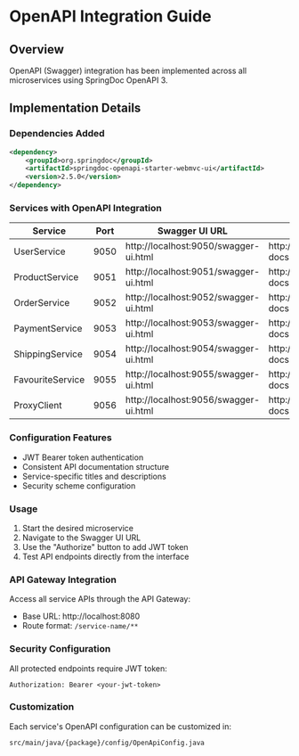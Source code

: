 # OpenAPI Integration Guide

## Overview
OpenAPI (Swagger) integration has been implemented across all microservices using SpringDoc OpenAPI 3.

## Implementation Details

### Dependencies Added
```xml
<dependency>
    <groupId>org.springdoc</groupId>
    <artifactId>springdoc-openapi-starter-webmvc-ui</artifactId>
    <version>2.5.0</version>
</dependency>
```

### Services with OpenAPI Integration

| Service | Port | Swagger UI URL | API Docs URL |
|---------|------|----------------|--------------|
| UserService | 9050 | http://localhost:9050/swagger-ui.html | http://localhost:9050/v3/api-docs |
| ProductService | 9051 | http://localhost:9051/swagger-ui.html | http://localhost:9051/v3/api-docs |
| OrderService | 9052 | http://localhost:9052/swagger-ui.html | http://localhost:9052/v3/api-docs |
| PaymentService | 9053 | http://localhost:9053/swagger-ui.html | http://localhost:9053/v3/api-docs |
| ShippingService | 9054 | http://localhost:9054/swagger-ui.html | http://localhost:9054/v3/api-docs |
| FavouriteService | 9055 | http://localhost:9055/swagger-ui.html | http://localhost:9055/v3/api-docs |
| ProxyClient | 9056 | http://localhost:9056/swagger-ui.html | http://localhost:9056/v3/api-docs |

### Configuration Features
- JWT Bearer token authentication
- Consistent API documentation structure
- Service-specific titles and descriptions
- Security scheme configuration

### Usage
1. Start the desired microservice
2. Navigate to the Swagger UI URL
3. Use the "Authorize" button to add JWT token
4. Test API endpoints directly from the interface

### API Gateway Integration
Access all service APIs through the API Gateway:
- Base URL: http://localhost:8080
- Route format: `/service-name/**`

### Security Configuration
All protected endpoints require JWT token:
```
Authorization: Bearer <your-jwt-token>
```

### Customization
Each service's OpenAPI configuration can be customized in:
```
src/main/java/{package}/config/OpenApiConfig.java
```